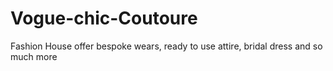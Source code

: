 # Vogue-chic-Coutoure
Fashion House offer bespoke wears, ready to use attire, bridal dress and so much more
